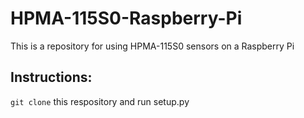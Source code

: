 # HPMA-115S0-Raspberry-Pi
This is a repository for using HPMA-115S0 sensors on a Raspberry Pi


## Instructions:

`git clone` this respository and run setup.py
